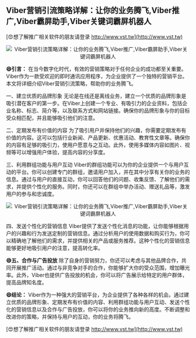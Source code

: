 ## **Viber营销引流策略详解：让你的业务腾飞,Viber推广,Viber霸屏助手,Viber关键词霸屏机器人**

[😍想了解推广相关软件的朋友请登录 http://www.vst.tw](http://www.vst.tw)

 <center><img src="https://vst.tw/MP4/tuiguang/png/4.png" alt="Viber营销引流策略详解：让你的业务腾飞,Viber推广,Viber霸屏助手,Viber关键词霸屏机器人"></center>

**😄引言：**
在当今数字化时代，有效的营销策略对于任何企业的成功都至关重要。Viber作为一款受欢迎的即时通讯应用程序，为企业提供了一个独特的营销平台。本文将详细介绍Viber营销引流策略，帮助你的业务腾飞。

一、建立优质的品牌形象
无论是在线还是离线业务，建立一个优质的品牌形象是吸引潜在客户的第一步。在Viber上创建一个专业、有吸引力的企业资料，包括企业名称、标志、简介等，以及联系方式和网站链接。确保你的品牌形象与你的目标受众相匹配，并且能够吸引他们的注意。

二、定期发布有价值的内容
为了吸引用户并保持他们的兴趣，你需要定期发布有价值的内容。这可以包括行业新闻、产品更新、优惠活动、教育性文章等。确保你的内容有足够的吸引力，使用户愿意与之互动。此外，使用多媒体内容如图片、视频等可以增强用户体验，提高内容的分享度。

三、利用群组功能与用户互动
Viber的群组功能可以为你的企业提供一个与用户互动的平台。你可以创建专门的群组，邀请用户加入，并在其中分享有关你的业务的信息。通过与用户的直接互动，你可以回答他们的问题、收集反馈、了解他们的需求，并提供个性化的服务。同时，你还可以在群组中举办活动、赠送礼品等，激发用户的参与和忠诚度。

 <center><img src="https://vst.tw/MP4/tuiguang/png/3.png" alt="Viber营销引流策略详解：让你的业务腾飞,Viber推广,Viber霸屏助手,Viber关键词霸屏机器人"></center>

四、发送个性化的营销信息
Viber提供了发送个性化消息的功能，让你能够根据用户的兴趣和行为发送定制的营销信息。通过分析用户的使用数据和购买行为，你可以精确地了解他们的需求，并提供相关的产品或服务推荐。这种个性化的营销信息能够更好地吸引用户的注意，提高转化率。

**😄五、合作与广告投放**
除了自身的营销努力，你还可以考虑与其他品牌合作，共同开展推广活动。通过与非竞争对手的合作，你能够扩大你的受众范围，增加曝光率。此外，Viber也提供广告投放的机会，你可以将广告展示给特定的用户群体，提高品牌知名度。

**😄结论：**
Viber作为一种强大的营销平台，为企业提供了各种各样的机会。通过建立优质的品牌形象、定期发布有价值的内容、利用群组功能与用户互动、发送个性化的营销信息以及合作与广告投放，你可以将你的业务推向新的高度。不断调整和改进你的策略，并保持与用户的互动，你的业务将腾飞。

[😍想了解推广相关软件的朋友请登录 http://www.vst.tw](http://www.vst.tw)



